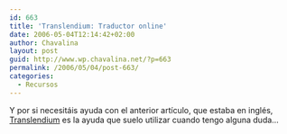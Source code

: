 ```yaml
---
id: 663
title: 'Translendium: Traductor online'
date: 2006-05-04T12:14:42+02:00
author: Chavalina
layout: post
guid: http://www.wp.chavalina.net/?p=663
permalink: /2006/05/04/post-663/
categories:
  - Recursos
---
```

Y por si necesitáis ayuda con el anterior artículo, que estaba en inglés, <a href="http://www.comprendium.es/" target="_blank">Translendium</a> es la ayuda que suelo utilizar cuando tengo alguna duda…